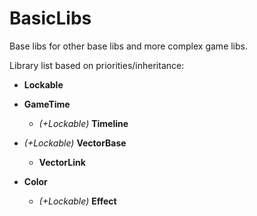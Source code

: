 # BasicLibs

Base libs for other base libs and more complex game libs.

Library list based on priorities/inheritance:

- **Lockable**
 

- **GameTime**
  - _(+Lockable)_ **Timeline**
 

- _(+Lockable)_ **VectorBase**
  - **VectorLink**
 

- **Color**
  - _(+Lockable)_ **Effect**
